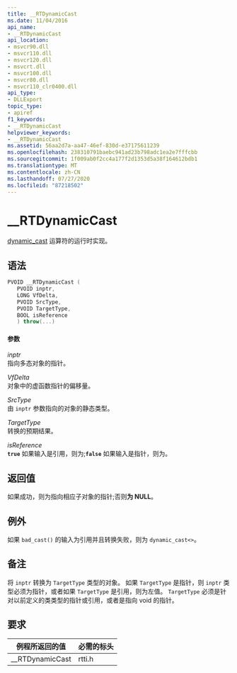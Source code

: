 ```yaml
---
title: __RTDynamicCast
ms.date: 11/04/2016
api_name:
- __RTDynamicCast
api_location:
- msvcr90.dll
- msvcr110.dll
- msvcr120.dll
- msvcrt.dll
- msvcr100.dll
- msvcr80.dll
- msvcr110_clr0400.dll
api_type:
- DLLExport
topic_type:
- apiref
f1_keywords:
- __RTDynamicCast
helpviewer_keywords:
- __RTDynamicCast
ms.assetid: 56aa2d7a-aa47-46ef-830d-e37175611239
ms.openlocfilehash: 238310791baebc941ad23b798adc1ea2e7fffcbb
ms.sourcegitcommit: 1f009ab0f2cc4a177f2d1353d5a38f164612bdb1
ms.translationtype: MT
ms.contentlocale: zh-CN
ms.lasthandoff: 07/27/2020
ms.locfileid: "87218502"
---
```

# <a name="__rtdynamiccast"></a>__RTDynamicCast

[dynamic_cast](../cpp/dynamic-cast-operator.md) 运算符的运行时实现。

## <a name="syntax"></a>语法

```cpp
PVOID __RTDynamicCast (
   PVOID inptr,
   LONG VfDelta,
   PVOID SrcType,
   PVOID TargetType,
   BOOL isReference
   ) throw(...)
```

#### <a name="parameters"></a>参数

*inptr*<br/>
指向多态对象的指针。

*VfDelta*<br/>
对象中的虚函数指针的偏移量。

*SrcType*<br/>
由 `inptr` 参数指向的对象的静态类型。

*TargetType*<br/>
转换的预期结果。

*isReference*<br/>
**`true`** 如果输入是引用，则为;**`false`** 如果输入是指针，则为。

## <a name="return-value"></a>返回值

如果成功，则为指向相应子对象的指针;否则**为 NULL**。

## <a name="exceptions"></a>例外

如果 `bad_cast()` 的输入为引用并且转换失败，则为 `dynamic_cast<>`。

## <a name="remarks"></a>备注

将 `inptr` 转换为 `TargetType` 类型的对象。 如果 `TargetType` 是指针，则 `inptr` 类型必须为指针，或者如果 `TargetType` 是引用，则为左值。 `TargetType` 必须是针对以前定义的类类型的指针或引用，或者是指向 void 的指针。

## <a name="requirements"></a>要求

|例程所返回的值|必需的标头|
|-------------|---------------------|
|__RTDynamicCast|rtti.h|
